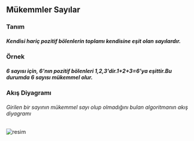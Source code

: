 ## Mükemmler Sayılar

### Tanım
##### Kendisi hariç pozitif bölenlerin toplamı kendisine eşit olan sayılardır.


### Örnek
##### 6 sayısı için, 6'nın pozitif bölenleri 1,2,3'dir.1+2+3=6'ya eşittir.Bu durumda 6 sayısı mükemmel olur.




### Akış Diyagramı
###### Girilen bir sayının mükemmel sayı olup olmadığını bulan algoritmanın akış diyagramı

![resim](https://user-images.githubusercontent.com/25087769/77666350-e4ee8780-6f91-11ea-90c9-5d0c5384bece.png)


